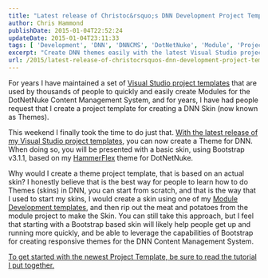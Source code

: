 ```yaml
---
title: "Latest release of Christoc&rsquo;s DNN Development Project Templates includes Themes!"
author: Chris Hammond
publishDate: 2015-01-04T22:52:24
updateDate: 2015-01-04T23:11:33
tags: [ 'Development', 'DNN', 'DNNCMS', 'DotNetNuke', 'Module', 'Project', 'Skin', 'Skinning', 'Template', 'Theme' ]
excerpt: "Create DNN themes easily with the latest Visual Studio project templates! Learn to develop responsive themes using Bootstrap v3.1.1 with this helpful tutorial."
url: /2015/latest-release-of-christocrsquos-dnn-development-project-templates-includes-themes  # Use the generated URL with year
---
```

<p>For years I have maintained a set of <a href="https://store.dnnsoftware.com/home/product-details/dnn-visual-studio-project-templates?r=6dbcef43e10e47ad9eb6" target="_blank">Visual Studio project templates</a> that are used by thousands of people to quickly and easily create Modules for the DotNetNuke Content Management System, and for years, I have had people request that I create a project template for creating a DNN Skin (now known as Themes).</p> <p>This weekend I finally took the time to do just that. <a href="https://store.dnnsoftware.com/home/product-details/dnn-visual-studio-project-templates?r=6dbcef43e10e47ad9eb6" target="_blank">With the latest release of my Visual Studio project templates</a>, you can now create a Theme for DNN. When doing so, you will be presented with a basic skin, using Bootstrap v3.1.1, based on my <a href="https://cjh.am/1mGBQby" target="_blank">HammerFlex</a> theme for DotNetNuke. </p> <p>Why would I create a theme project template, that is based on an actual skin? I honestly believe that is the best way for people to learn how to do Themes (skins) in DNN, you can start from scratch, and that is the way that I used to start my skins, I would create a skin using one of my <a href="https://www.christoc.com/Projects/Module-Development-Templates" target="_blank">Module Development templates</a>, and then rip out the meat and potatoes from the module project to make the Skin. You can still take this approach, but I feel that starting with a Bootstrap based skin will likely help people get up and running more quickly, and be able to leverage the capabilities of Bootstrap for creating responsive themes for the DNN Content Management System.</p> <p><a href="https://www.christoc.com/Tutorials/All-Tutorials/aid/8" target="_blank">To get started with the newest Project Template, be sure to read the tutorial I put together.</a></p>

